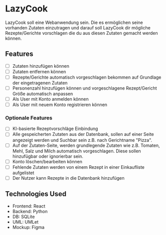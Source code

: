 # LazyCook
LazyCook soll eine Webanwendung sein. Die es ermöglichen seine vorhanden Zutaten einzutragen und darauf soll LazyCook dir mögliche Rezepte/Gerichte vorschlagen die du aus diesen Zutaten gemacht werden können.   

## Features
- [ ] Zutaten hinzufügen können 
- [ ] Zutaten entfernen können  
- [ ] Rezepte/Gerichte automatisch vorgeschlagen bekommen auf Grundlage der eingetragenen Zutaten
- [ ] Personenzahl hinzufügen können und vorgeschlagene Rezept/Gericht Größe automatisch anpassen 
- [ ] Als User mit Konto anmelden können
- [ ] Als User mit neuem Konto registrieren können

### Optionale Features
- [ ] KI-basierte Rezeptvorschläge Einbindung
- [ ] Alle gespeicherten Zutaten aus der Datenbank, sollen auf einer Seite angezeigt werden und Suchbar sein z.B. nach Gerichtname "Pizza".
- [ ] Auf der Zutaten-Seite, werden grundlegende Zutaten wie z.B. Tomaten, Mehl, Salz und Milch automatisch vorgeschlagen. Diese sollen hinzufügbar oder ignorierbar sein.
- [ ] Konto löschen/bearbeiten können
- [ ] Fehlende Zutaten werden von einem Rezept in einer Einkaufliste aufgelistet
- [ ] Der Nutzer kann Rezepte in die Datenbank hinzufügen 

## Technologies Used
- Frontend: React 
- Backend: Python
- DB: SQLite 
- UML: UMLet
- Mockup: Figma

 <!-- ## Installation and Setup -->

 <!-- ## How It Works -->

 <!-- ## Contributing -->
